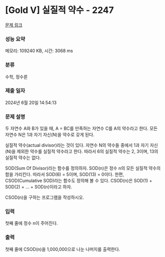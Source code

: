 # [Gold V] 실질적 약수 - 2247 

[문제 링크](https://www.acmicpc.net/problem/2247) 

### 성능 요약

메모리: 109240 KB, 시간: 3068 ms

### 분류

수학, 정수론

### 제출 일자

2024년 6월 20일 14:54:13

### 문제 설명

<p>두 자연수 A와 B가 있을 때, A = BC를 만족하는 자연수 C를 A의 약수라고 한다. 모든 자연수 N은 1과 자기 자신(N)을 약수로 갖게 된다.</p>

<p>실질적 약수(actual divisor)라는 것이 있다. 자연수 N의 약수들 중에서 1과 자기 자신(N)을 제외한 약수를 실질적 약수라고 한다. 따라서 6의 실질적 약수는 2, 3이며, 13의 실질적 약수는 없다.</p>

<p>SOD(Sum Of Divisor)라는 함수를 정의하자. SOD(n)은 정수 n의 모든 실질적 약수의 합을 가리킨다. 따라서 SOD(6) = 5이며, SOD(13) = 0이다. 한편, CSOD(Cumulative SOD)라는 함수도 정의해 볼 수 있다. CSOD(n)은 SOD(1) + SOD(2) + … + SOD(n)이라고 하자.</p>

<p>CSOD(n)을 구하는 프로그램을 작성하시오.</p>

### 입력 

 <p>첫째 줄에 정수 n이 주어진다.</p>

### 출력 

 <p>첫째 줄에 CSOD(n)을 1,000,000으로 나눈 나머지를 출력한다.</p>

